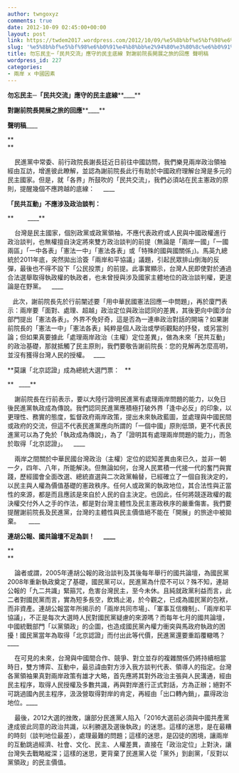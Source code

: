 ```yaml
---
author: twngoxyz
comments: true
date: 2012-10-09 02:45:00+00:00
layout: post
link: https://twdem2017.wordpress.com/2012/10/09/%e5%8b%bf%e5%bf%98%e6%b0%91%e4%b8%bb%e2%94%80%e3%80%8c%e6%b0%91%e5%85%b1%e4%ba%a4%e6%b5%81%e3%80%8d%e6%87%89%e5%ae%88%e7%9a%84%e6%b0%91%e4%b8%bb%e5%ba%95%e7%b7%9a-%e5%b0%8d%e8%ac%9d%e5%89%8d%e9%99%a2/
slug: '%e5%8b%bf%e5%bf%98%e6%b0%91%e4%b8%bb%e2%94%80%e3%80%8c%e6%b0%91%e5%85%b1%e4%ba%a4%e6%b5%81%e3%80%8d%e6%87%89%e5%ae%88%e7%9a%84%e6%b0%91%e4%b8%bb%e5%ba%95%e7%b7%9a-%e5%b0%8d%e8%ac%9d%e5%89%8d%e9%99%a2'
title: 勿忘民主─「民共交流」應守的民主底線 對謝前院長開展之旅的回應 聲明稿
wordpress_id: 227
categories:
- 兩岸 x 中國因素
---
```


**勿忘民主─「民共交流」應守的民主底線****____**

**對謝前院長開展之旅的回應****____**

**聲明稿**____

**  
**

    民進黨中常委、前行政院長謝長廷近日前往中國訪問，我們樂見兩岸政治領袖經由互訪，增進彼此瞭解，並認為謝前院長此行有助於中國政府理解台灣是多元的民主國家。但是，就「各界」所鼓吹的「民共交流」，我們必須站在民主憲政的原則，提醒幾個不應跨越的底線：     ____

  


**「民共互動」不應涉及政治談判：**

**        ____**

    台灣是民主國家，個別政黨或政黨領袖，不應代表政府或人民與中國政權進行政治談判，也無權擅自決定將來雙方政治談判的前提（無論是「兩岸一國」「一國兩區」「一中各表」「憲法一中」「憲法各表」或「特殊的國與國關係」)。馬英九總統於2011年底，突然拋出洽簽「兩岸和平協議」議題，引起民眾排山倒海的反彈，最後也不得不設下「公民投票」的前提。此事實顯示，台灣人民即使對於通過合法選舉取得執政權的執政者，也未曾授與涉及國家主體地位的政治談判權，更遑論是在野黨。    ____

   此次，謝前院長先於行前闡述要「用中華民國憲法回應一中問題」，再於廈門表示：兩岸要「面對、處理、超越」政治定位與政治認同的差異，其後更向中國涉台部門提出「憲法各表」。外界不免好奇，這是否為一連串政治對話的開端？如果謝前院長的「憲法一中」「憲法各表」純粹是個人政治或學術觀點的抒發，或另當別論；但如果真要據此「處理兩岸政治（主權）定位差異」，做為未來「民共互動」的政治基礎，那就抵觸了民主原則，我們要敬告謝前院長：您的見解再怎麼高明，並沒有獲得台灣人民的授權。   ____

  


**莫讓「北京認證」成為總統大選門票：   **

**   ____**

    謝前院長在行前表示，要以大陸行證明民進黨有處理兩岸問題的能力，以免日後民進黨執政成為傳說。我們認同民進黨應積極打破外界「逢中必反」的印象，以更理性、務實的態度，監督政府兩岸政策，提出未來執政藍圖，並處理與中國民間或政府的交流，但這不代表民進黨應向所謂的「一個中國」原則低頭，更不代表民進黨可以為了免於「執政成為傳說」，為了「證明其有處理兩岸問題的能力」，而急於取得「北京認證」。    ____

    兩岸之間關於中華民國台灣政治（主權）定位的認知差異由來已久，並非一朝一夕，四年、八年，所能解決。但無論如何，台灣人民累積一代接一代的奮鬥與實踐，歷經國會全面改選、總統直選與二次政黨輪替，已經確立了一個自我決定的，以民主與人權為價值基礎的憲政秩序。任何人或政黨的執政地位，其合法性與正當性的來源，都是而且應該是來自於人民的自主決定。也因此，任何將競逐政權的裁決權交付外人之手的作法，都是對台灣主體性及民主憲政秩序的嚴重傷害。我們要提醒謝前院長及民進黨，台灣的主體性與民主價值絕不能在「開展」的旅途中被拋棄。     ____

  


**連胡公報、國共論壇不足為訓！      ____**

**  
**

    論者或謂，2005年連胡公報的政治談判及其後每年舉行的國共論壇，為國民黨2008年重新執政奠定了基礎，國民黨可以，民進黨為什麼不可以？殊不知，連胡公報的「九二共識」緊箍咒，危害台灣民主，至今未休。且純就政黨利益而言，此二者對國民黨而言，實為短多長空，飲鴆止渴，於今觀之，已成為國民黨的包袱，而非資產。連胡公報當年所揭示的「兩岸共同市場」、「軍事互信機制」、「兩岸和平協議」，不正是每次大選時人民對國民黨疑慮的來源嗎？而每年七月的國共論壇，中國統戰部門「以黨領政」的企圖，也造成國民黨內權力衝突與馬政府執政的困擾！國民黨當年為取得「北京認證」而付出此等代價，民進黨還要重蹈覆轍嗎？____

    在可見的未來，台灣與中國間合作、競爭、對立並存的複雜關係仍將持續相當時日，雙方博弈、互動中，最忌諱由對方涉入我方談判代表、領導人的指定。台灣各黨領袖果真對兩岸政策有雄才大略，首先應將其對外政治主張與人民溝通，經由民主程序，取得人民授權及多數共識，再與對岸進行正式對話，方為正辦；絕對不可跳過國內民主程序，汲汲營取得對岸的肯定，再經由「出口轉內銷」，贏得政治地位。____

  


    最後，2012大選的挫敗，讓部分民進黨人陷入「2016大選前必須與中國共產黨達成彼此同意的政治共識，以利勝選及選後執政」的迷思。這樣的迷思，是在最糟的時刻（談判地位最差），處理最難的問題；這樣的迷思，是囚徒的困境，讓兩岸的互動跳過經濟、社會、文化、民主、人權差異，直接在「政治定位」上對決，讓台灣失去戰略縱深；這樣的迷思，更背棄了民進黨人從「黨外」到創黨，「反對以黨領政」的民主價值。
